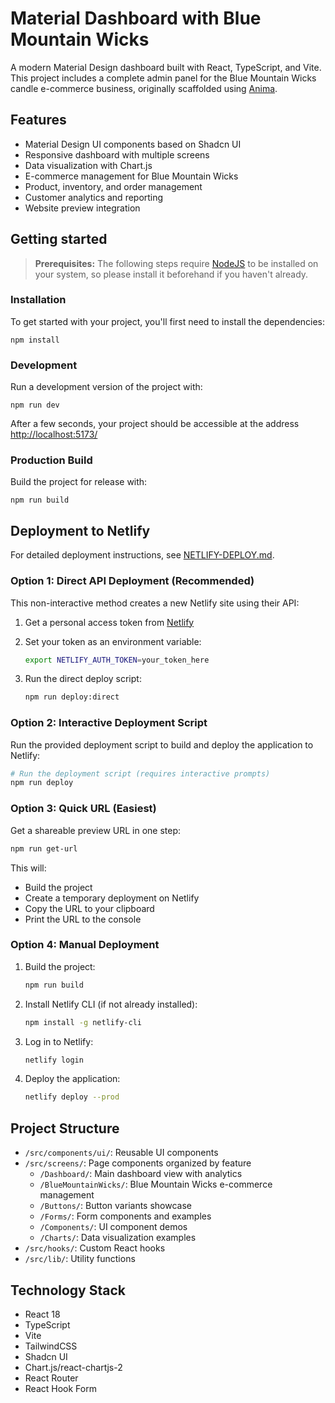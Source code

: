 # Material Dashboard with Blue Mountain Wicks

A modern Material Design dashboard built with React, TypeScript, and Vite. This project includes a complete admin panel for the Blue Mountain Wicks candle e-commerce business, originally scaffolded using [Anima](https://animaapp.com/).

## Features

- Material Design UI components based on Shadcn UI
- Responsive dashboard with multiple screens
- Data visualization with Chart.js
- E-commerce management for Blue Mountain Wicks
- Product, inventory, and order management
- Customer analytics and reporting
- Website preview integration

## Getting started

> **Prerequisites:**
> The following steps require [NodeJS](https://nodejs.org/en/) to be installed on your system, so please
> install it beforehand if you haven't already.

### Installation

To get started with your project, you'll first need to install the dependencies:

```
npm install
```

### Development

Run a development version of the project with:

```
npm run dev
```

After a few seconds, your project should be accessible at the address
[http://localhost:5173/](http://localhost:5173/)

### Production Build

Build the project for release with:

```
npm run build
```

## Deployment to Netlify

For detailed deployment instructions, see [NETLIFY-DEPLOY.md](NETLIFY-DEPLOY.md).

### Option 1: Direct API Deployment (Recommended)

This non-interactive method creates a new Netlify site using their API:

1. Get a personal access token from [Netlify](https://app.netlify.com/user/applications#personal-access-tokens)

2. Set your token as an environment variable:
   ```bash
   export NETLIFY_AUTH_TOKEN=your_token_here
   ```

3. Run the direct deploy script:
   ```bash
   npm run deploy:direct
   ```

### Option 2: Interactive Deployment Script

Run the provided deployment script to build and deploy the application to Netlify:

```bash
# Run the deployment script (requires interactive prompts)
npm run deploy
```

### Option 3: Quick URL (Easiest)

Get a shareable preview URL in one step:

```bash
npm run get-url
```

This will:
- Build the project
- Create a temporary deployment on Netlify
- Copy the URL to your clipboard
- Print the URL to the console

### Option 4: Manual Deployment

1. Build the project:
   ```bash
   npm run build
   ```

2. Install Netlify CLI (if not already installed):
   ```bash
   npm install -g netlify-cli
   ```

3. Log in to Netlify:
   ```bash
   netlify login
   ```

4. Deploy the application:
   ```bash
   netlify deploy --prod
   ```

## Project Structure

- `/src/components/ui/`: Reusable UI components
- `/src/screens/`: Page components organized by feature
  - `/Dashboard/`: Main dashboard view with analytics
  - `/BlueMountainWicks/`: Blue Mountain Wicks e-commerce management
  - `/Buttons/`: Button variants showcase
  - `/Forms/`: Form components and examples
  - `/Components/`: UI component demos
  - `/Charts/`: Data visualization examples
- `/src/hooks/`: Custom React hooks
- `/src/lib/`: Utility functions

## Technology Stack

- React 18
- TypeScript
- Vite
- TailwindCSS
- Shadcn UI
- Chart.js/react-chartjs-2
- React Router
- React Hook Form
